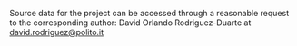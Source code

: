 Source data for the project can be accessed through a reasonable request to the corresponding author: David Orlando Rodriguez-Duarte at david.rodriguez@polito.it
